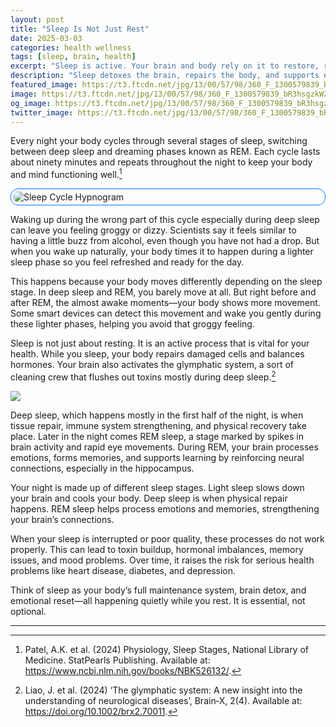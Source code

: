 ```yaml
---
layout: post
title: "Sleep Is Not Just Rest"
date: 2025-03-03
categories: health wellness
tags: [sleep, brain, health]
excerpt: "Sleep is active. Your brain and body rely on it to restore, reset, and heal."
description: "Sleep detoxes the brain, repairs the body, and supports emotional balance. It’s essential for health."
featured_image: https://t3.ftcdn.net/jpg/13/00/57/98/360_F_1300579839_bR3hsgzkWZPuN5ar57P3In6qY8iZUzku.jpg
image: https://t3.ftcdn.net/jpg/13/00/57/98/360_F_1300579839_bR3hsgzkWZPuN5ar57P3In6qY8iZUzku.jpg
og_image: https://t3.ftcdn.net/jpg/13/00/57/98/360_F_1300579839_bR3hsgzkWZPuN5ar57P3In6qY8iZUzku.jpg
twitter_image: https://t3.ftcdn.net/jpg/13/00/57/98/360_F_1300579839_bR3hsgzkWZPuN5ar57P3In6qY8iZUzku.jpg
---
```

<style>
img {
  max-width: 100%;
  height: auto;
  display: block;
  margin: 0 auto;
}
</style>

Every night your body cycles through several stages of sleep, switching between deep sleep and dreaming phases known as REM. Each cycle lasts about ninety minutes and repeats throughout the night to keep your body and mind functioning well.[^1]

<img src="https://axbo.zendesk.com/hc/de/article_attachments/203058769/aXbo_Hypnogramm_EN_big_picture_Zendesk_sized.png"
     alt="Sleep Cycle Hypnogram"
     style="border: 1px solid #007BFF; border-radius: 12px; padding: 4px; max-width: 100%;">

Waking up during the wrong part of this cycle especially during deep sleep can leave you feeling groggy or dizzy. Scientists say it feels similar to having a little buzz from alcohol, even though you have not had a drop. But when you wake up naturally, your body times it to happen during a lighter sleep phase so you feel refreshed and ready for the day.

This happens because your body moves differently depending on the sleep stage. In deep sleep and REM, you barely move at all. But right before and after REM, the almost awake moments—your body shows more movement. Some smart devices can detect this movement and wake you gently during these lighter phases, helping you avoid that groggy feeling.

Sleep is not just about resting. It is an active process that is vital for your health. While you sleep, your body repairs damaged cells and balances hormones. Your brain also activates the glymphatic system, a sort of cleaning crew that flushes out toxins mostly during deep sleep.[^2]

![](https://onlinelibrary.wiley.com/cms/asset/b1cff2fb-ff5a-464f-9e89-6e974f53c992/brx270011-toc-0001-m.jpg?trick=1750029566391)

Deep sleep, which happens mostly in the first half of the night, is when tissue repair, immune system strengthening, and physical recovery take place. Later in the night comes REM sleep, a stage marked by spikes in brain activity and rapid eye movements. During REM, your brain processes emotions, forms memories, and supports learning by reinforcing neural connections, especially in the hippocampus.

Your night is made up of different sleep stages. Light sleep slows down your brain and cools your body. Deep sleep is when physical repair happens. REM sleep helps process emotions and memories, strengthening your brain’s connections.

When your sleep is interrupted or poor quality, these processes do not work properly. This can lead to toxin buildup, hormonal imbalances, memory issues, and mood problems. Over time, it raises the risk for serious health problems like heart disease, diabetes, and depression.

Think of sleep as your body’s full maintenance system, brain detox, and emotional reset—all happening quietly while you rest. It is essential, not optional.

---
[^1]:Patel, A.K. et al. (2024) Physiology, Sleep Stages, National Library of Medicine. StatPearls Publishing. Available at: https://www.ncbi.nlm.nih.gov/books/NBK526132/.
[^2]:Liao, J. et al. (2024) ‘The glymphatic system: A new insight into the understanding of neurological diseases’, Brain‐X, 2(4). Available at: https://doi.org/10.1002/brx2.70011.

